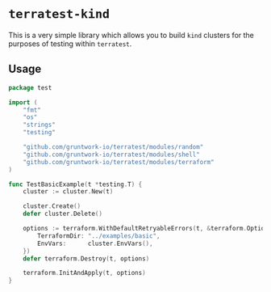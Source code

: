 # `terratest-kind`

This is a very simple library which allows you to build `kind` clusters for
the purposes of testing within `terratest`.

## Usage

```go
package test

import (
	"fmt"
	"os"
	"strings"
	"testing"

	"github.com/gruntwork-io/terratest/modules/random"
	"github.com/gruntwork-io/terratest/modules/shell"
	"github.com/gruntwork-io/terratest/modules/terraform"
)

func TestBasicExample(t *testing.T) {
	cluster := cluster.New(t)

	cluster.Create()
	defer cluster.Delete()

	options := terraform.WithDefaultRetryableErrors(t, &terraform.Options{
		TerraformDir: "../examples/basic",
		EnvVars:      cluster.EnvVars(),
	})
	defer terraform.Destroy(t, options)

	terraform.InitAndApply(t, options)
}
```
